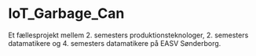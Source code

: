# IoT_Garbage_Can

Et fællesprojekt mellem 2. semesters produktionsteknologer, 2. semesters datamatikere og 4. semesters datamatikere på EASV Sønderborg.
